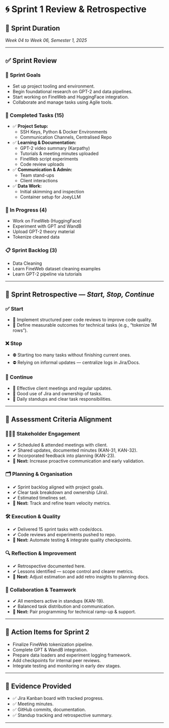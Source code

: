 
# 🌀 Sprint 1 Review & Retrospective

## 📆 Sprint Duration
_Week 04 to Week 06, Semester 1, 2025_

---

## ✅ Sprint Review

### 🎯 Sprint Goals
- Set up project tooling and environment.
- Begin foundational research on GPT-2 and data pipelines.
- Start working on FineWeb and HuggingFace integration.
- Collaborate and manage tasks using Agile tools.

### 📌 Completed Tasks (15)
- ✅ **Project Setup:**
  - SSH Keys, Python & Docker Environments
  - Communication Channels, Centralised Repo
- ✅ **Learning & Documentation:**
  - GPT-2 video summary (Karpathy)
  - Tutorials & meeting minutes uploaded
  - FineWeb script experiments
  - Code review uploads
- ✅ **Communication & Admin:**
  - Team stand-ups
  - Client interactions
- ✅ **Data Work:**
  - Initial skimming and inspection
  - Container setup for JoeyLLM

### 🔄 In Progress (4)
- Work on FineWeb (HuggingFace)
- Experiment with GPT and WandB
- Upload GPT-2 theory material
- Tokenize cleaned data

### 📋 Sprint Backlog (3)
- Data Cleaning
- Learn FineWeb dataset cleaning examples
- Learn GPT-2 pipeline via tutorials

---

## 🔁 Sprint Retrospective — *Start, Stop, Continue*

### ✅ Start
- 📌 Implement structured peer code reviews to improve code quality.
- 📌 Define measurable outcomes for technical tasks (e.g., “tokenize 1M rows”).

### ❌ Stop
- ⛔ Starting too many tasks without finishing current ones.
- ⛔ Relying on informal updates — centralize logs in Jira/Docs.

### 🔄 Continue
- 🔁 Effective client meetings and regular updates.
- 🔁 Good use of Jira and ownership of tasks.
- 🔁 Daily standups and clear task responsibilities.

---

## 🧮 Assessment Criteria Alignment

### 🧑‍🤝‍🧑 Stakeholder Engagement
- ✔ Scheduled & attended meetings with client.
- ✔ Shared updates, documented minutes (KAN-31, KAN-32).
- ✔ Incorporated feedback into planning (KAN-23).
- 🔄 **Next:** Increase proactive communication and early validation.

### 🗂 Planning & Organisation
- ✔ Sprint backlog aligned with project goals.
- ✔ Clear task breakdown and ownership (Jira).
- ✔ Estimated timelines set.
- 🔄 **Next:** Track and refine team velocity metrics.

### 🛠 Execution & Quality
- ✔ Delivered 15 sprint tasks with code/docs.
- ✔ Code reviews and experiments pushed to repo.
- 🔄 **Next:** Automate testing & integrate quality checkpoints.

### 🔍 Reflection & Improvement
- ✔ Retrospective documented here.
- ✔ Lessons identified — scope control and clearer metrics.
- 🔄 **Next:** Adjust estimation and add retro insights to planning docs.

### 🤝 Collaboration & Teamwork
- ✔ All members active in standups (KAN-19).
- ✔ Balanced task distribution and communication.
- 🔄 **Next:** Pair programming for technical ramp-up & support.

---

## 🚀 Action Items for Sprint 2
- Finalize FineWeb tokenization pipeline.
- Complete GPT & WandB integration.
- Prepare data loaders and experiment logging framework.
- Add checkpoints for internal peer reviews.
- Integrate testing and monitoring in early dev stages.

---

## 📎 Evidence Provided
- ✅ Jira Kanban board with tracked progress.
- ✅ Meeting minutes.
- ✅ GitHub commits, documentation.
- ✅ Standup tracking and retrospective summary.

---
